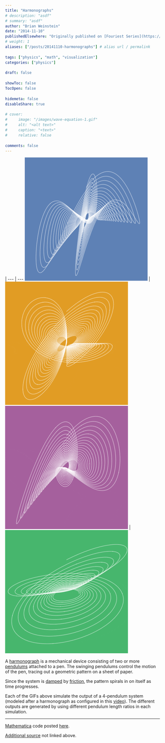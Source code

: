 ```yaml
---
title: "Harmonographs"
# description: "asdf"
# summary: "asdf"
author: "Brian Weinstein"
date: "2014-11-10"
publishedElsewhere: "Originally published on [Fouriest Series](https://fouriestseries.tumblr.com/post/102315410075/harmonographs)"
# weight: 1
aliases: ["/posts/20141110-harmonographs"] # alias url / permalink

tags: ["physics", "math", "visualization"]
categories: ["physics"]

draft: false

showToc: false
TocOpen: false

hidemeta: false
disableShare: true

# cover:
#     image: "/images/wave-equation-1.gif"
#     alt: "<alt text>"
#     caption: "<text>"
#     relative: false

comments: false
---
```


<!-- create a table for side by side images -->
 |
--- | ---
![](/images/harmonograph-1.gif) | ![](/images/harmonograph-2.gif)
![](/images/harmonograph-3.gif) | ![](/images/harmonograph-4.gif)


A [harmonograph](http://en.wikipedia.org/wiki/Harmonograph) is a mechanical device consisting of two or more [pendulums](http://en.wikipedia.org/wiki/Pendulum) attached to a pen. The swinging pendulums control the motion of the pen, tracing out a geometric pattern on a sheet of paper.

Since the system is [damped](http://en.wikipedia.org/wiki/Damping) by [friction](http://en.wikipedia.org/wiki/Friction), the pattern spirals in on itself as time progresses.

Each of the GIFs above simulate the output of a 4-pendulum system (modeled after a harmonograph as configured in this [video](http://youtu.be/yDfdYoGyM7E)). The different outputs are generated by using different pendulum length ratios in each simulation.

---

[Mathematica](http://www.wolfram.com/mathematica/) code posted [here](https://gist.github.com/BrianWeinstein/6f3881b6801a39a335a5).

[Additional source](http://www.walkingrandomly.com/?p=151) not linked above.
